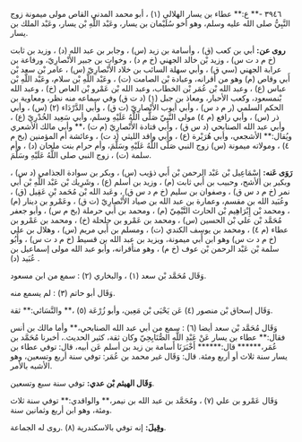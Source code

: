 ٣٩٤٦ -** ع:** عطاء بن يسار الهلالي (١) ، أبو محمد المدني القاص مولى ميمونة زوج النَّبِيُّ صلى الله عليه وسلم، وهو أخو سُلَيْمان بن يسار، وعَبْد اللَّهِ بْن يسار، وعَبْد الملك بن يسار.

**روى عن:** أبي بن كعب (ق) ، وأسامة بن زيد (س) ، وجابر بن عبد الله (د) ، وزيد بن ثابت (خ م د ت س) ، وزيد بْن خالد الجهني (خ م د) ، وخوات بن جبير الأَنْصارِيّ، ورفاعة بن عرابة الجهني (سي ق) ، وأبي سهلة السائب بن خلاد الأَنْصارِيّ (س) ، عامر بْن سعد بْن أَبي وقاص (م) وهو من أقرانه، وعبادة بْن الصامت (ت) ، وعَبْد اللَّهِ بْن سلام، وعَبْد اللَّهِ بْن عباس (ع) ، وعبد الله بْن عُمَر بْن الخطاب، وعبد الله بْن عَمْرو بْن العاص (خ) ، وعبد الله بْنمسعود، وكعب الأحبار، ومعاذ بن جبل (١) (د ت ق) وفي سماعه منه نظر، ومعاوية بن الحكم السلمي (ر م د س) ، وأبي أيوب الأَنْصارِيّ (ت ق) ، وأَبي الدَّرْدَاء (٢) (س) ، وأبي ذر (س) ، وأبي رافع (م ٤) مولى النَّبِيّ صَلَّى اللَّهُ عَلَيْهِ وسلم، وأبي سَعِيد الخُدْرِيّ (ع) ، وأبي عبد الله الصنابحي (د س ق) ، وأبي قتادة الأَنْصارِيّ (م ت) ،** وأبي مالك الأشعري ويُقال:** الأشجعي، وأبي هُرَيْرة (ع) ، وأبي واقد الليثي (د ت) ، وعائشة أم المؤمنين (بخ م ٤) ، ومولاته ميمونة (س) زوج النبي صَلَّى اللَّهُ عَلَيْهِ وسَلَّمَ، وأم حرام بنت ملحان (د) ، وأم سلمة (ت) ، زوج النبي صلى اللَّهُ عَلَيْهِ وسَلَّمَ.

**رَوَى عَنه:** إِسْمَاعِيل بْن عَبْد الرحمن بْن أَبي ذؤيب (س) ، وبكر بن سوادة الجذامي (د س) ، وبكير بن الأشج، وحبيب بن أَبي ثابت (م) ، وزيد بن أسلم (ع) ، وشَرِيك بْن عَبْد اللَّهِ بْن أَبي نمر (خ م د س ق) ، وصفوان بن سليم (خ م د س ق) ، وعَبد الله بْن مُحَمد بْنِ عَقِيل (ق) ، وعُبَيد الله بن مقسم، وعمارة بن عبد الله بن صياد الأَنْصارِيّ (ت ق) ، وعَمْرو بن دينار (م) ، ومحمد بْن إِبْرَاهِيم بْن الحارث التَّيْمِيّ (م) ، ومحمد بن أَبي حرملة (بخ م س) ، وأبو جعفر مُحَمَّد بْن علي بْن الحسين (س) ، ومحمد بن عَمْرو بن حلحلة (خ) ، ومحمد بن عَمْرو بن عطاء (م ٤) ، ومحمد بن يوسف الكندي (ت) ، ومسلم بن أَبي مريم (س) ، وهلال بن علي (خ م د ت س) وهو ابن أَبي ميمونة، ويزيد بن عبد الله بن قسيط (خ م د ت س) ، وأَبُو سلمة بْن عَبْد الرحمن بْن عوف (خ م) ، وهو منأقرانه، وأبو عبد الله مولى إسماعيل بن عُبَيد (د) .

وَقَال مُحَمَّد بْن سعد (١) ، والبخاري (٢) : سمع من ابن مسعود.

وَقَال أبو حاتم (٣) : لم يسمع منه.

وَقَال إسحاق بْن منصور (٤) عَن يَحْيَى بْن مَعِين، وأبو زُرْعَة (٥) ،** والنَّسَائي:** ثقة.

وَقَال مُحَمَّد بْن سعد أيضا (٦) : سمع من أبي عبد الله الصنابحي،** وأما مالك بن أنس فقال:** عطاء بن يسار عَنْ عَبْدِ اللَّهِ الصُّنَابِحِيّ وكان ثقة، كثير الحديث.، أخبرنا مُحَمَّد بن عُمَر،****** قال:****** أَخْبَرَنَا أسامة بن زيد بن أسلم عَن أبيه، قال: توفي عطاء بن يسار سنة ثلاث أو أربع ومئة. قال: وَقَال غير محمد بن عُمَر: توفي سنة أربع وتسعين، وهو الأشبه بالأمر.

**وَقَال الهيثم بْن عدي:** توفي سنة سبع وتسعين.

وَقَال عَمْرو بن علي (٧) ، ومُحَمَّد بن عبد الله بن نيمر،** والواقدي:** توفي سنة ثلاث ومئة، وهو ابن أربع وثمانين سنة.

**وقِيلَ:** إنه توفي بالاسكندرية (٨) .روى له الجماعة.